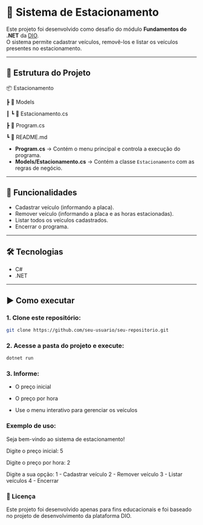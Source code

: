 # 🚗 Sistema de Estacionamento

Este projeto foi desenvolvido como desafio do módulo **Fundamentos do .NET** da [DIO](https://www.dio.me/).  
O sistema permite cadastrar veículos, removê-los e listar os veículos presentes no estacionamento.

---

## 📂 Estrutura do Projeto


📦 Estacionamento

┣ 📂 Models

┃ ┗ 📜 Estacionamento.cs

┣ 📜 Program.cs

┗ 📜 README.md

- **Program.cs** → Contém o menu principal e controla a execução do programa.  
- **Models/Estacionamento.cs** → Contém a classe `Estacionamento` com as regras de negócio.  

---

## 📌 Funcionalidades

- Cadastrar veículo (informando a placa).
- Remover veículo (informando a placa e as horas estacionadas).
- Listar todos os veículos cadastrados.
- Encerrar o programa.

---

## 🛠️ Tecnologias

- C#
- .NET

---

## ▶️ Como executar

### 1. Clone este repositório:
   ```bash
   git clone https://github.com/seu-usuario/seu-repositorio.git
   ```
### 2. Acesse a pasta do projeto e execute:
  ```bash
dotnet run
```

### 3. Informe:

- O preço inicial

- O preço por hora

- Use o menu interativo para gerenciar os veículos

### Exemplo de uso: 

Seja bem-vindo ao sistema de estacionamento!

Digite o preço inicial:
5

Digite o preço por hora:
2

Digite a sua opção:
1 - Cadastrar veículo
2 - Remover veículo
3 - Listar veículos
4 - Encerrar

### 📄 Licença

Este projeto foi desenvolvido apenas para fins educacionais e foi baseado no projeto de desenvolvimento da plataforma DIO.



